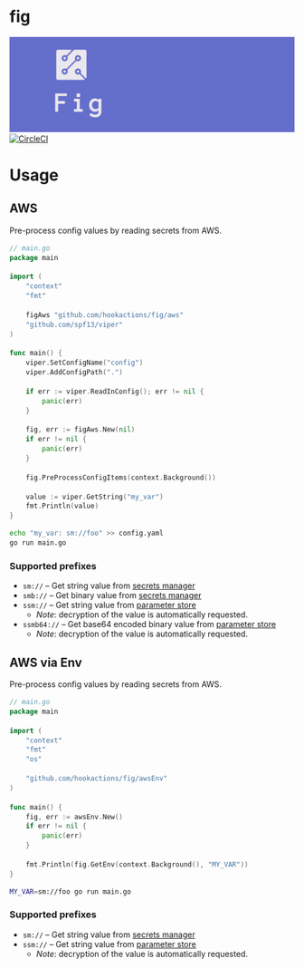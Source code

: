 # fig
![header](docs/header.png)
[![CircleCI](https://circleci.com/gh/hookactions/fig.svg?style=svg)](https://circleci.com/gh/hookactions/fig)

# Usage

## AWS

Pre-process config values by reading secrets from AWS.

```go
// main.go
package main

import (
	"context"
	"fmt"

	figAws "github.com/hookactions/fig/aws"
	"github.com/spf13/viper"
)

func main() {
	viper.SetConfigName("config")
	viper.AddConfigPath(".")

	if err := viper.ReadInConfig(); err != nil {
		panic(err)
	}

	fig, err := figAws.New(nil)
	if err != nil {
		panic(err)
	}

	fig.PreProcessConfigItems(context.Background())

	value := viper.GetString("my_var")
	fmt.Println(value)
}
```

```bash
echo "my_var: sm://foo" >> config.yaml
go run main.go
```

### Supported prefixes
- `sm://` – Get string value from [secrets manager](https://aws.amazon.com/secrets-manager/)
- `smb://` – Get binary value from [secrets manager](https://aws.amazon.com/secrets-manager/)
- `ssm://` – Get string value from [parameter store](https://docs.aws.amazon.com/systems-manager/latest/userguide/systems-manager-parameter-store.html)
  - _Note_: decryption of the value is automatically requested.
- `ssmb64://` – Get base64 encoded binary value from [parameter store](https://docs.aws.amazon.com/systems-manager/latest/userguide/systems-manager-parameter-store.html)
  - _Note_: decryption of the value is automatically requested.

## AWS via Env

Pre-process config values by reading secrets from AWS.

```go
// main.go
package main

import (
	"context"
	"fmt"
	"os"

	"github.com/hookactions/fig/awsEnv"
)

func main() {
	fig, err := awsEnv.New()
	if err != nil {
		panic(err)
	}

	fmt.Println(fig.GetEnv(context.Background(), "MY_VAR"))
}
```

```bash
MY_VAR=sm://foo go run main.go
```

### Supported prefixes
- `sm://` – Get string value from [secrets manager](https://aws.amazon.com/secrets-manager/)
- `ssm://` – Get string value from [parameter store](https://docs.aws.amazon.com/systems-manager/latest/userguide/systems-manager-parameter-store.html)
  - _Note_: decryption of the value is automatically requested.
